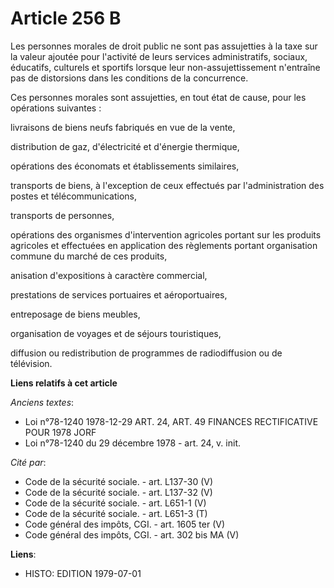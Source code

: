 # Article 256 B

Les personnes morales de droit public ne sont pas assujetties à la taxe sur la valeur ajoutée pour l'activité de leurs
services administratifs, sociaux, éducatifs, culturels et sportifs lorsque leur non-assujettissement n'entraîne pas de
distorsions dans les conditions de la concurrence.

Ces personnes morales sont assujetties, en tout état de cause, pour les opérations suivantes :

livraisons de biens neufs fabriqués en vue de la vente,

distribution de gaz, d'électricité et d'énergie thermique,

opérations des économats et établissements similaires,

transports de biens, à l'exception de ceux effectués par l'administration des postes et télécommunications,

transports de personnes,

opérations des organismes d'intervention agricoles portant sur les produits agricoles et effectuées en application des
règlements portant organisation commune du marché de ces produits,

anisation d'expositions à caractère commercial,

prestations de services portuaires et aéroportuaires,

entreposage de biens meubles,

organisation de voyages et de séjours touristiques,

diffusion ou redistribution de programmes de radiodiffusion ou de télévision.

**Liens relatifs à cet article**

_Anciens textes_:

  - Loi n°78-1240 1978-12-29 ART. 24, ART. 49 FINANCES RECTIFICATIVE POUR 1978 JORF
  - Loi n°78-1240 du 29 décembre 1978 - art. 24, v. init.

_Cité par_:

  - Code de la sécurité sociale. - art. L137-30 (V)
  - Code de la sécurité sociale. - art. L137-32 (V)
  - Code de la sécurité sociale. - art. L651-1 (V)
  - Code de la sécurité sociale. - art. L651-3 (T)
  - Code général des impôts, CGI. - art. 1605 ter (V)
  - Code général des impôts, CGI. - art. 302 bis MA (V)

**Liens**:

  - HISTO: EDITION 1979-07-01
